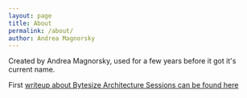```yaml
---
layout: page
title: About
permalink: /about/
author: Andrea Magnorsky
---
```


<div id="about">
    
Created by Andrea Magnorsky, used for a few years before it got it's current name.

First [writeup about Bytesize Architecture Sessions can be found here](https://www.roundcrisis.com/2021/09/28/bytesize-architecture-sessions/) 

</div>
